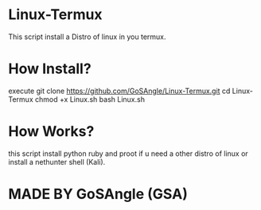 # Linux-Termux
This script install a Distro of linux in you termux.
# How Install?
execute 
git clone https://github.com/GoSAngle/Linux-Termux.git
cd Linux-Termux
chmod +x Linux.sh 
bash Linux.sh

# How Works?

this script install python ruby and proot if u need a other distro of linux
or install a nethunter shell (Kali).

# MADE BY GoSAngle (GSA)
